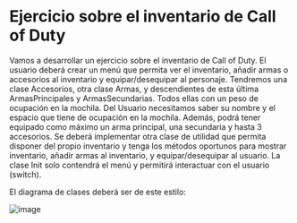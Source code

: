 
# Ejercicio sobre el inventario de Call of Duty

Vamos a desarrollar un ejercicio sobre el inventario de Call of Duty. 
El usuario deberá crear un menú que permita ver el inventario, añadir armas o accesorios al inventario y equipar/desequipar al personaje. 
Tendremos una clase Accesorios, otra clase Armas, y descendientes de esta última ArmasPrincipales y ArmasSecundarias. 
Todos ellas con un peso de ocupación en la mochila. Del Usuario necesitamos saber su nombre y el espacio que tiene de ocupación en la mochila. 
Además, podrá tener equipado como máximo un arma principal, una secundaria y hasta 3 accesorios. 
Se deberá implementar otra clase de utilidad que permita disponer del propio inventario y tenga los métodos oportunos para mostrar inventario, añadir armas al inventario, y equipar/desequipar al usuario. 
La clase Init solo contendrá el menú y permitirá interactuar con el usuario (switch).

El diagrama de clases deberá ser de este estilo:

![image](https://github.com/paucare/prog1-call-of-duty/assets/146753377/f9aebb99-44f6-4a1f-847d-72ab69c77c2b)


